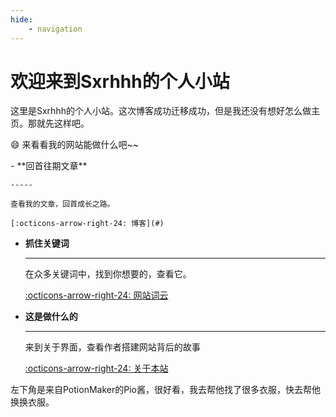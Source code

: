 ```yaml
---
hide:
    - navigation
---
```


# 欢迎来到Sxrhhh的个人小站

这里是Sxrhhh的个人小站。这次博客成功迁移成功，但是我还没有想好怎么做主页。那就先这样吧。

:smile: 来看看我的网站能做什么吧~~

<div class="grid cards" markdown>
-   **回首往期文章**

    -----

    查看我的文章，回首成长之路。

    [:octicons-arrow-right-24: 博客](#)

-   **抓住关键词**
    
    ----

    在众多关键词中，找到你想要的，查看它。

    [:octicons-arrow-right-24: 网站词云](#)

-   **这是做什么的**
    
    ----

    来到关于界面，查看作者搭建网站背后的故事

    [:octicons-arrow-right-24: 关于本站](#)

</div>

左下角是来自PotionMaker的Pio酱，很好看，我去帮他找了很多衣服，快去帮他换换衣服。

